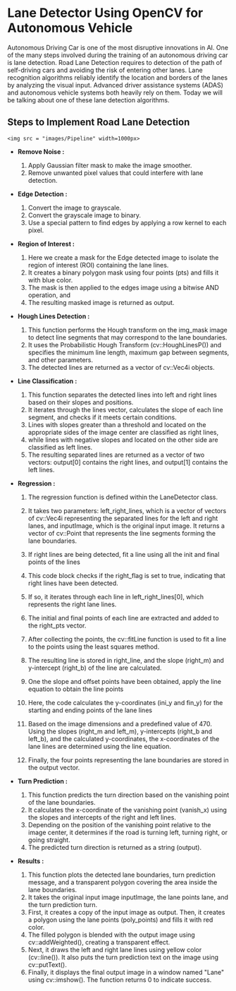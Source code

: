 # Lane Detector Using OpenCV for Autonomous Vehicle
Autonomous Driving Car is one of the most disruptive innovations in AI. One of the many steps involved during the training of an autonomous driving car is lane detection. Road Lane Detection requires to detection of the path of self-driving cars and avoiding the risk of entering other lanes. Lane recognition algorithms reliably identify the location and borders of the lanes by analyzing the visual input. Advanced driver assistance systems (ADAS) and autonomous vehicle systems both heavily rely on them. Today we will be talking about one of these lane detection algorithms.
	
## Steps to Implement Road Lane Detection

	<img src = "images/Pipeline" width=1000px>
	
- **Remove Noise :**
   1. Apply Gaussian filter mask to make the image smoother.
   2. Remove unwanted pixel values that could interfere with lane detection.

- **Edge Detection :**
   1. Convert the image to grayscale.
   2. Convert the grayscale image to binary.
   3. Use a special pattern to find edges by applying a row kernel to each pixel.

- **Region of Interest :**
   1. Here we create a mask for the Edge detected image to isolate the region of interest (ROI) containing the lane lines. 
   2. It creates a binary polygon mask using four points (pts) and fills it with blue color. 
   3. The mask is then applied to the edges image using a bitwise AND operation, and 
   4. The resulting masked image is returned as output.

- **Hough Lines Detection :**
   1. This function performs the Hough transform on the img_mask image to detect line segments that may correspond to the lane boundaries. 
   2. It uses the Probabilistic Hough Transform (cv::HoughLinesP()) and specifies the minimum line length, maximum gap between segments, and other parameters. 
   3. The detected lines are returned as a vector of cv::Vec4i objects.

- **Line Classification :**
   1. This function separates the detected lines into left and right lines based on their slopes and positions. 
   2. It iterates through the lines vector, calculates the slope of each line segment, and checks if it meets certain conditions. 
   3. Lines with slopes greater than a threshold and located on the appropriate sides of the image center are classified as right lines, 
   4. while lines with negative slopes and located on the other side are classified as left lines. 
   5. The resulting separated lines are returned as a vector of two vectors: output[0] contains the right lines, and output[1] contains the left lines.

- **Regression :**
   1. The regression function is defined within the LaneDetector class. 
   2. It takes two parameters: left_right_lines, which is a vector of vectors of cv::Vec4i representing the separated lines for the left and right lanes, and 	  inputImage, which is the original input image. It returns a vector of cv::Point that represents the line segments forming the lane boundaries.
    
   3. If right lines are being detected, fit a line using all the init and final points of the lines
   4. This code block checks if the right_flag is set to true, indicating that right lines have been detected. 
   5. If so, it iterates through each line in left_right_lines[0], which represents the right lane lines. 
   6. The initial and final points of each line are extracted and added to the right_pts vector. 
   7. After collecting the points, the cv::fitLine function is used to fit a line to the points using the least squares method. 
   8. The resulting line is stored in right_line, and the slope (right_m) and y-intercept (right_b) of the line are calculated.
  
   9. One the slope and offset points have been obtained, apply the line equation to obtain the line points
  10. Here, the code calculates the y-coordinates (ini_y and fin_y) for the starting and ending points of the lane lines
  11. Based on the image dimensions and a predefined value of 470. Using the slopes (right_m and left_m), y-intercepts (right_b and left_b), and the   		calculated y-coordinates, the x-coordinates of the lane lines are determined using the line equation. 
  12. Finally, the four points representing the lane boundaries are stored in the output vector.
  

- **Turn Prediction :**
  1. This function predicts the turn direction based on the vanishing point of the lane boundaries. 
  2. It calculates the x-coordinate of the vanishing point (vanish_x) using the slopes and intercepts of the right and left lines. 
  3. Depending on the position of the vanishing point relative to the image center, it determines if the road is turning left, turning right, or going  		straight. 
  4. The predicted turn direction is returned as a string (output).
   
- **Results :**
  1. This function plots the detected lane boundaries, turn prediction message, and a transparent polygon covering the area inside the lane boundaries. 
  2. It takes the original input image inputImage, the lane points lane, and the turn prediction turn.
  3. First, it creates a copy of the input image as output. Then, it creates a polygon using the lane points (poly_points) and fills it with red color. 
  4. The filled polygon is blended with the output image using cv::addWeighted(), creating a transparent effect.
  5. Next, it draws the left and right lane lines using yellow color (cv::line()). It also puts the turn prediction text on the image using cv::putText().
  6. Finally, it displays the final output image in a window named "Lane" using cv::imshow(). The function returns 0 to indicate success.

